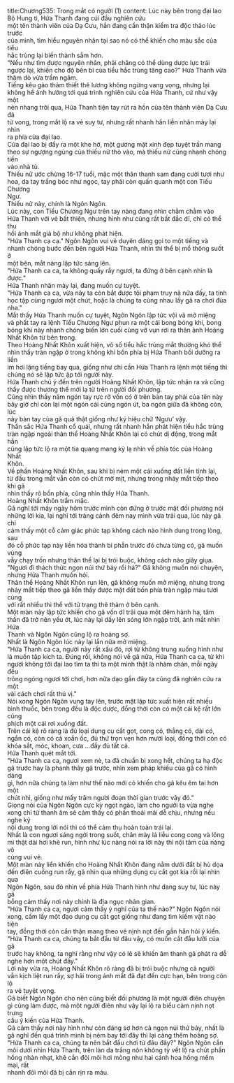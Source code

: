 title:Chương535: Trong mắt có người (1)
content:
Lúc này bên trong đại lao Bộ Hung ti, Hứa Thanh đang cúi đầu nghiên cứu<br>một tên thành viên của Dạ Cưu, hắn đang cẩn thận kiểm tra độc thảo lúc trước<br>của mình, tìm hiểu nguyên nhân tại sao nó có thể khiến cho màu sắc của tiểu<br>hắc trùng lại biến thành sẫm hơn.<br>"Nếu như tìm được nguyên nhân, phải chăng có thể dùng dược lực trái<br>ngược lại, khiến cho độ bền bỉ của tiểu hắc trùng tăng cao?" Hứa Thanh vừa<br>thăm dò vừa trầm ngâm.<br>Tiếng kêu gào thảm thiết thê lương không ngừng vang vọng, nhưng lại<br>không hề ảnh hưởng tới quá trình nghiên cứu của Hứa Thanh, cứ như vậy một<br>nén nhang trôi qua, Hứa Thanh tiện tay rút ra hồn của tên thành viên Dạ Cưu đã<br>tử vong, trong mắt lộ ra vẻ suy tư, nhưng rất nhanh hắn liền nhăn mày lại nhìn<br>ra phía cửa đại lao.<br>Cửa đại lao bị đẩy ra một khe hở, một gương mặt xinh đẹp tuyệt trần mang<br>theo sự ngượng ngùng của thiếu nữ thò vào, mà thiếu nữ cũng nhanh chóng tiến<br>vào nhà tù.<br>Thiếu nữ ước chừng 16-17 tuổi, mặc một thân thanh sam đang cười tươi như<br>hoa, da tay trắng bóc như ngọc, tay phải còn quấn quanh một con Tiểu Chương<br>Ngư.<br>Thiếu nữ này, chính là Ngôn Ngôn.<br>Lúc này, con Tiểu Chương Ngư trên tay nàng đang nhìn chằm chằm vào<br>Hứa Thanh với vẻ bất thiện, nhưng hình như cũng rất bất đắc dĩ, chỉ có thể thu<br>hồi ánh mắt giả bộ như không phát hiện.<br>"Hứa Thanh ca ca." Ngôn Ngôn vui vẻ duyên dáng gọi to một tiếng và<br>nhanh chóng bước đến bên người Hứa Thanh, nhìn thi thể bị mổ thông suốt ở<br>một bên, mắt nàng lập tức sáng lên.<br>"Hứa Thanh ca ca, ta không quấy rầy ngươi, ta đứng ở bên cạnh nhìn là<br>được."<br>Hứa Thanh nhăn mày lại, đang muốn cự tuyệt.<br>"Hứa Thanh ca ca, vừa nãy ta còn bắt được tội phạm truy nã nữa đấy, ta tính<br>học tập cùng ngươi một chút, hoặc là chúng ta cùng nhau lấy gã ra chơi đùa<br>nha."<br>Mắt thấy Hứa Thanh muốn cự tuyệt, Ngôn Ngôn lập tức vội vã mở miệng<br>và phất tay ra lệnh Tiểu Chương Ngư phun ra một cái bong bóng khí, bong<br>bóng khí này nhanh chóng biến lớn cuối cùng vỡ vụn rơi ra thân ảnh Hoàng<br>Nhất Khôn từ bên trong.<br>Theo Hoàng Nhất Khôn xuất hiện, vô số tiểu hắc trùng mắt thường khó thể<br>nhìn thấy tràn ngập ở trong không khí bốn phía bị Hứa Thanh bồi dưỡng ra liền<br>im hơi lặng tiếng bay qua, giống như chỉ cần Hứa Thanh ra lệnh một tiếng thì<br>chúng nó sẽ lập tức ập tới người này.<br>Hứa Thanh chú ý đến trên người Hoàng Nhất Khôn, lập tức nhận ra và cũng<br>thấy được thương thế mới lạ từ trên người đối phương.<br>Cũng nhìn thấy năm ngón tay rực rỡ vốn có ở trên bàn tay phải của tên này<br>bây giờ chỉ còn lại một ngón cái cùng ngón út, ba ngón giữa đã không còn, lúc<br>này bàn tay của gã quả thật giống như ký hiệu chữ ‘Ngưu’ vậy.<br>Thần sắc Hứa Thanh cổ quái, nhưng rất nhanh hắn phát hiện tiểu hắc trùng<br>tràn ngập ngoài thân thể Hoàng Nhất Khôn lại có chút dị động, trong mắt hắn<br>cũng lập tức lộ ra một tia quang mang kỳ lạ nhìn về phía tóc của Hoàng Nhất<br>Khôn.<br>Về phần Hoàng Nhất Khôn, sau khi bị ném một cái xuống đất liền tỉnh lại,<br>từ đầu trong mắt vẫn còn có chút mờ mịt, nhưng trong nháy mắt tiếp theo khi gã<br>nhìn thấy rõ bốn phía, cũng nhìn thấy Hứa Thanh.<br>Hoàng Nhất Khôn trầm mặc.<br>Gã nghĩ tới mấy ngày hôm trước mình còn đứng ở trước mặt đối phương nói<br>những lời kia, lại nghĩ tới tràng cảnh đêm nay mình vừa trải qua, lúc này gã chỉ<br>cảm thấy một cỗ cảm giác phức tạp không cách nào hình dung trong lòng, sau<br>đó cỗ phức tạp này liền hóa thành bi phẫn trước đó chưa từng có, gã muốn vùng<br>vẫy chạy trốn nhưng thân thể lại bị trói buộc, không cách nào giãy giụa.<br>"Ngươi đi thách thức ngọn núi thứ bảy rồi hả?" Gã không muốn nói chuyện,<br>nhưng Hứa Thanh muốn hỏi.<br>Thân thể Hoàng Nhất Khôn run lên, gã không muốn mở miệng, nhưng trong<br>nháy mắt tiếp theo gã liền thấy được mặt đất bốn phía tràn ngập máu tươi cùng<br>với rất nhiều thi thể với tử trạng thê thảm ở bên cạnh.<br>Một màn này lập tức khiến cho gã vốn dĩ trải qua một đêm hành hạ, tâm<br>thần đã trở nên yếu ớt, lúc này lại dấy lên sóng lớn ngập trời, ánh mắt nhìn Hứa<br>Thanh và Ngôn Ngôn cũng lộ ra hoảng sợ.<br>Nhất là Ngôn Ngôn lúc này lại lần nữa mở miệng.<br>"Hứa Thanh ca ca, người này rất xấu đó, rơi từ không trung xuống hình như<br>là muốn tập kích ta. Đúng rồi, không nói về gã nữa, Hứa Thanh ca ca, từ khi<br>ngươi không tới đại lao tìm ta thì ta một mình thật là nhàm chán, mỗi ngày đều<br>trông ngóng ngươi tới chơi, hơn nữa dạo gần đây ta cũng đã nghiên cứu ra một<br>vài cách chơi rất thú vị."<br>Nói xong Ngôn Ngôn vung tay lên, trước mặt lập tức xuất hiện rất nhiều<br>bình thuốc, bên trong đều là độc dược, đồng thời còn có một cái kệ rất lớn cũng<br>phịch một cái rơi xuống đất.<br>Trên cái kệ rõ ràng là đủ loại dụng cụ cắt gọt, cong có, thẳng có, dài có,<br>ngắn có, còn có cả xoắn ốc, đủ thứ trọn vẹn hơn mười loại, đồng thời còn có<br>khóa sắt, móc, khoan, cưa …đầy đủ tất cả.<br>Hứa Thanh quét mắt tới.<br>"Hứa Thanh ca ca, ngươi xem nè, ta đã chuẩn bị xong hết, chúng ta hạ độc<br>gã trước hay là phanh thây gã trước, nhìn xem pháp khiếu của gã có hình dáng<br>gì, hơn nữa chúng ta làm như thế nào mới có khiến cho gã kêu êm tai hơn một<br>chút nhỉ, giống như mấy trăm người đoạn thời gian trước vậy đó."<br>Giọng nói của Ngôn Ngôn cực kỳ ngọt ngào, làm cho người ta vừa nghe<br>xong chỉ từ thanh âm sẽ cảm thấy có phần thoải mái dễ chịu, nhưng nếu nghe kỹ<br>nội dung trong lời nói thì có thể cảm thụ hoàn toàn trái lại.<br>Nhất là con ngươi sáng ngời trong suốt, chân mày lá liễu cong cong và lông<br>mi thật dài hơi khẽ run, hình như lúc nàng nói ra lời này thì nội tâm của nàng vô<br>cùng vui vẻ.<br>Một màn này liền khiến cho Hoàng Nhất Khôn đang nằm dưới đất bị hù dọa<br>đến điên cuồng run rẩy, gã nhìn qua những dụng cụ cắt gọt kia rồi lại nhìn qua<br>Ngôn Ngôn, sau đó nhìn về phía Hứa Thanh hình như đang suy tư, lúc này gã<br>bỗng cảm thấy nơi này chính là địa ngục nhân gian.<br>"Hứa Thanh ca ca, ngươi cảm thấy ý nghĩ của ta thế nào?" Ngôn Ngôn nói<br>xong, cầm lấy một đạo dụng cụ cắt gọt giống như đang tìm kiếm vật nào tiện<br>tay, đồng thời còn cẩn thận mang theo vẻ nịnh nọt đến gần hắn hỏi ý kiến.<br>"Hứa Thanh ca ca, chúng ta bắt đầu từ đâu vậy, có muốn cắt đầu lưỡi của gã<br>trước hay không, ta nghĩ rằng như vậy có lẽ sẽ khiến âm thanh gã phát ra dễ<br>nghe hơn một chút đấy."<br>Lời này vừa ra, Hoàng Nhất Khôn rõ ràng đã bị trói buộc nhưng cả người<br>vẫn kịch liệt run rẩy, sợ hãi trong ánh mắt đã đạt đến cực hạn, bên trong còn lộ<br>ra vẻ tuyệt vọng.<br>Gã biết Ngôn Ngôn cho nên cũng biết đối phương là một người điên chuyện<br>gì cũng làm được, mà một người điên như vậy lại lộ ra biểu cảm nịnh nọt trưng<br>cầu ý kiến của Hứa Thanh.<br>Gã cảm thấy nơi này hình như còn đáng sợ hơn cả ngọn núi thứ bảy, nhất là<br>gã nghĩ đến quá trình mình bị ném bay tới đây thì lại càng thêm hoảng sợ.<br>"Hứa Thanh ca ca, chúng ta nên bắt đầu chơi từ đâu đây?" Ngôn Ngôn cắn<br>môi dưới nhìn Hứa Thanh, trên làn da trắng nõn không tỳ vết lộ ra chút phấn<br>hồng nhàn nhạt, khẽ cắn đôi môi hơi mỏng như hai cánh hoa hồng mềm mại, rất<br>nhanh đôi môi đã bị cắn rịn ra máu.